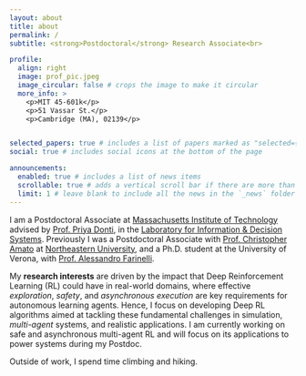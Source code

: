 ```yaml
---
layout: about
title: about
permalink: /
subtitle: <strong>Postdoctoral</strong> Research Associate<br>

profile:
  align: right
  image: prof_pic.jpeg
  image_circular: false # crops the image to make it circular
  more_info: >
    <p>MIT 45-601k</p>
    <p>51 Vassar St.</p>
    <p>Cambridge (MA), 02139</p>


selected_papers: true # includes a list of papers marked as "selected={true}"
social: true # includes social icons at the bottom of the page

announcements:
  enabled: true # includes a list of news items
  scrollable: true # adds a vertical scroll bar if there are more than 3 news items
  limit: 1 # leave blank to include all the news in the `_news` folder
---
```


I am a Postdoctoral Associate at <a href="https://www.mit.edu">Massachusetts Institute of Technology</a> advised by <a href="https://priyadonti.com/">Prof. Priya Donti</a>, in the <a href="https://lids.mit.edu">Laboratory for Information & Decision Systems</a>. Previously I was a Postdoctoral Associate with <a href="https://www.khoury.northeastern.edu/people/chris-amato/">Prof. Christopher Amato</a> at <a href="https://www.northeastern.edu">Northeastern University</a>, and a Ph.D. student at the University of Verona, with <a href="http://profs.sci.univr.it/~farinelli">Prof. Alessandro Farinelli</a>.

My <strong>research interests</strong> are driven by the impact that Deep Reinforcement Learning (RL) could have in real-world domains, where effective <em>exploration</em>, <em>safety</em>, and <em>asynchronous execution</em> are key requirements for autonomous learning agents. Hence, I focus on developing Deep RL algorithms aimed at tackling these fundamental challenges in simulation, <em>multi-agent</em> systems, and realistic applications. I am currently working on safe and asynchronous multi-agent RL and will focus on its applications to power systems during my Postdoc. 

Outside of work, I spend time climbing and hiking.